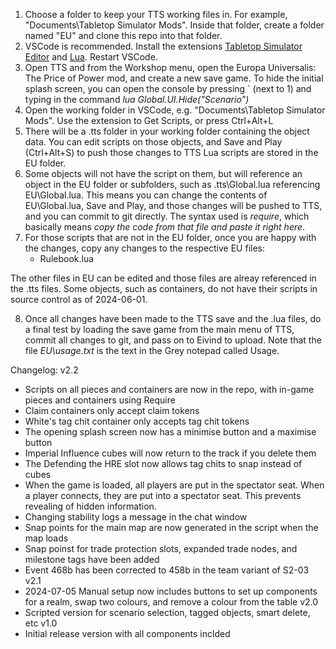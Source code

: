 1. Choose a folder to keep your TTS working files in. For example, "Documents\Tabletop Simulator Mods". Inside that folder, create a folder named "EU" and clone this repo into that folder.
2. VSCode is recommended. Install the extensions [Tabletop Simulator Editor](https://marketplace.visualstudio.com/items?itemName=sebaestschjin.tts-editor) and [Lua](https://marketplace.visualstudio.com/items?itemName=sumneko.lua). Restart VSCode.
3. Open TTS and from the Workshop menu, open the Europa Universalis: The Price of Power mod, and create a new save game. To hide the initial splash screen, you can open the console by pressing ` (next to 1) and typing in the command *lua Global.UI.Hide("Scenario")*
4. Open the working folder in VSCode, e.g. "Documents\Tabletop Simulator Mods". Use the extension to Get Scripts, or press Ctrl+Alt+L
5. There will be a .tts folder in your working folder containing the object data. You can edit scripts on those objects, and Save and Play (Ctrl+Alt+S) to push those changes to TTS
Lua scripts are stored in the EU folder.
6. Some objects will not have the script on them, but will reference an object in the EU folder or subfolders, such as .tts\Global.lua referencing EU\Global.lua. This means you can change the contents of EU\Global.lua, Save and Play, and those changes will be pushed to TTS, and you can commit to git directly. The syntax used is *require*, which basically means *copy the code from that file and paste it right here*.
7. For those scripts that are not in the EU folder, once you are happy with the changes, copy any changes to the respective EU files:
    - Rulebook.lua

The other files in EU can be edited and those files are alreay referenced in the .tts files. Some objects, such as containers, do not have their scripts in source control as of 2024-06-01.

8. Once all changes have been made to the TTS save and the .lua files, do a final test by loading the save game from the main menu of TTS, commit all changes to git, and pass on to Eivind to upload. Note that the file *EU\usage.txt* is the text in the Grey notepad called Usage.

Changelog:
v2.2
- Scripts on all pieces and containers are now in the repo, with in-game pieces and containers using Require
- Claim containers only accept claim tokens
- White's tag chit container only accepts tag chit tokens
- The opening splash screen now has a minimise button and a maximise button
- Imperial Influence cubes will now return to the track if you delete them
- The Defending the HRE slot now allows tag chits to snap instead of cubes
- When the game is loaded, all players are put in the spectator seat. When a player connects, they are put into a spectator seat. This prevents revealing of hidden information.
- Changing stability logs a message in the chat window
- Snap points for the main map are now generated in the script when the map loads
- Snap poinst for trade protection slots, expanded trade nodes, and milestone tags have been added
- Event 468b has been corrected to 458b in the team variant of S2-03
v2.1
- 2024-07-05 Manual setup now includes buttons to set up components for a realm, swap two colours, and remove a colour from the table
v2.0
- Scripted version for scenario selection, tagged objects, smart delete, etc
v1.0
- Initial release version with all components inclded